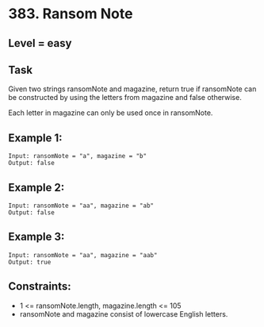 # 383. Ransom Note


## Level = easy


## Task
Given two strings ransomNote and magazine, 
return true if ransomNote can be constructed by using the letters from magazine and false otherwise.

Each letter in magazine can only be used once in ransomNote.


## Example 1:
````
Input: ransomNote = "a", magazine = "b"
Output: false
````


## Example 2:
````
Input: ransomNote = "aa", magazine = "ab"
Output: false
````

## Example 3:
````
Input: ransomNote = "aa", magazine = "aab"
Output: true
````

## Constraints:
- 1 <= ransomNote.length, magazine.length <= 105
- ransomNote and magazine consist of lowercase English letters.